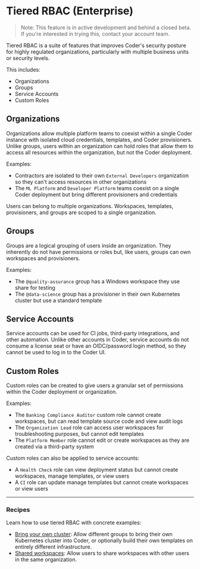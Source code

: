 # Tiered RBAC (Enterprise)

> Note: This feature is in active development and behind a closed beta. If you're interested in trying this, contact your account team.

Tiered RBAC is a suite of features that improves Coder's security posture for highly regulated organizations, particularly with multiple business units or security levels.

This includes:

- Organizations
- Groups
- Service Accounts
- Custom Roles

## Organizations

Organizations allow multiple platform teams to coexist within a single Coder instance with isolated cloud credentials, templates, and Coder provisioners. Unlike groups, users within an organization can hold roles that allow them to access all resources within the organization, but not the Coder deployment.

Examples:

- Contractors are isolated to their own `External Developers` organization so they can't access resources in other organizations
- The `ML Platform` and `Developer Platform` teams coexist on a single Coder deployment but bring different provisioners and credentials

Users can belong to multiple organizations. Workspaces, templates, provisioners, and groups are scoped to a single organization.

## Groups

Groups are a logical grouping of users inside an organization. They inherently do not have permissions or roles but, like users, groups can own workspaces and provisioners.

Examples:

- The `@quality-assurance` group has a Windows workspace they use share for testing
- The `@data-science` group has a provisioner in their own Kubernetes cluster but use a standard template

## Service Accounts

Service accounts can be used for CI jobs, third-party integrations, and other automation. Unlike other accounts in Coder, service accounts do not consume a license seat or have an OIDC/password login method, so they cannot be used to log in to the Coder UI.

## Custom Roles

Custom roles can be created to give users a granular set of permissions within the Coder deployment or organization.

Examples:

- The `Banking Compliance Auditor` custom role cannot create workspaces, but can read template source code and view audit logs
- The `Organization Lead` role can access user workspaces for troubleshooting purposes, but cannot edit templates
- The `Platform Member` role cannot edit or create workspaces as they are created via a third-party system

Custom roles can also be applied to service accounts:

- A `Health Check` role can view deployment status but cannot create workspaces, manage templates, or view users
- A `CI` role can update manage templates but cannot create workspaces or view users

---

### Recipes

Learn how to use tiered RBAC with concrete examples:

- [Bring your own cluster](./guides/byoc.md): Allow different groups to bring their own Kubernetes cluster into Coder, or optionally build their own templates on entirely different infrastructure.
- [Shared workspaces](#): Allow users to share workspaces with other users in the same organization.
